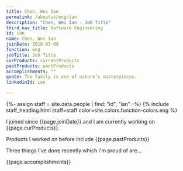 ```yaml
---
title: Chen, Wei Ian
permalink: /aboutus/eng/ian
description: "Chen, Wei Ian - Job Title"
third_nav_title: Software Engineering
id: ian
name: Chen, Wei Ian
joinDate: 2018-03-09
function: eng
jobTitle: Job Title
curProducts: currentProducts
pastProducts: pastProducts
accomplishments: ""
quote: The family is one of nature’s masterpieces.
linkedinId: ian

---
```


{%- assign staff = site.data.people | find: "id", "ian" -%}
{% include staff_heading.html staff=staff color=site.colors.function-colors.eng %}

<p>I joined since {{page.joinDate}} and I am currently working on {{page.curProducts}}.</p>

<p>Products I worked on before include {{page.pastProducts}}</p>

<p>Three things I've done recently which I'm proud of are...</p>
{{page.accomplishments}}
